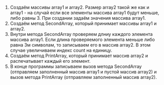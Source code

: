 1. Создаём массивы array1 и array2. Размер array2 такой же как и array1 - на случай если все элементы массива array1 будут меньше, либо равны 3. При создании задаём значения массива array1.
2. Создаём метод SecondArray, который принимает массивы array1 и array2.
3. Внутри метода SecondArray проверяем длниу каждого элемента массива array1. Если длина проверяемого элемента меньше либо равна 3м символам, то записываем его в массив array2. В этом случае увеличиваем индекс count на единицу.
4. Создаём метод PrintArray, который принимает массив array2 и распечатывает каждый его элемент.
5. В конце программы записываем вызов метода SecondArray (отправляем заполненный массив array1 и пустой массив array2) и вызов метода PrintArray (отправляем заполненный массив array2).